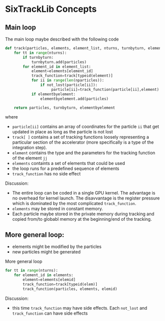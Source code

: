 # SixTrackLib Concepts

## Main loop

The main loop maybe described with the following code

```python
def track(particles, elements, element_list, nturns, turnbyturn, elementbyelement):
    for tt in range(nturns):
        if turnbyturn:
            turnbyturn.add(particles)
        for element_id in element_list:
            element=elements[element_id]
            track_function=track[typeid(element)]
            for ii in range(len(nparticles)):
                if not_lost(particle[ii]):
                     particle[ii]=track_function(particle[ii],element)
            if elementbyelement:
                elementbyelement.add(particles)

    return particles, turnbyturn, elementbyelement
```
where
- `particle[ii]` contains an array of coordinates for the particle `ii` that get updated in place as long as the particle is not lost
- `track[ ]` contains a set of tracking functions loosely representing a particular section of the accelerator (more specifically is a type of the integration step).
- `element` contains the type and the parameters for the tracking function of the element `jj`
- `elements` containts a set of elements that could be used
- the loop runs for a predefined sequence of elements
- `track_function` has no side effect

Discussion:

- The entire loop can be coded in a single GPU kernel. The advantage is no overhead for kernel launch. The disavvantage is the register pressure which is dominated by  the most complicated `track_function`.
- `elements` may be stored in constant memory.
- Each particle maybe stored in the private memory during tracking and copied from/to globabl memory at the beginning/end of the tracking.

## More general loop:
- elements might be modified by the particles
- new particles might be generated

More general loop
```python
for tt in range(nturns):
    for element_id in elements:
        element=elements[elemid]
        track_function=track[typeid(elem)]
        track_function(particles, elements, elemid)
```

Discussion:
- this time `track_function` may have side effects. Each `not_lost` and `track_function` can have side effects


